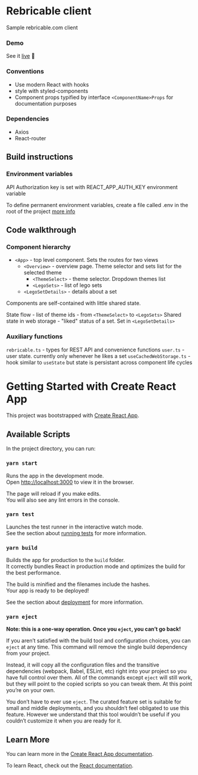 # Rebricable client

Sample rebricable.com client

### Demo
See it [live](https://psea.github.io/rebrickable/) &#127881;

### Conventions
 - Use modern React with hooks
 - style with styled-components
 - Component props typified by interface `<ComponentName>Props` for documentation purposes

### Dependencies
 - Axios
 - React-router

## Build instructions
### Environment variables
API Authorization key is set with REACT_APP_AUTH_KEY environment variable

To define permanent environment variables, create a file called .env in the root of the project [more info](https://create-react-app.dev/docs/adding-custom-environment-variables)

## Code walkthrough
### Component hierarchy
- `<App>` - top level component. Sets the routes for two views
  - `<Overview>` - overview page. Theme selector and sets list for the selected theme
    - `<ThemeSelect>` - theme selector. Dropdown themes list
    - `<LegoSets>` - list of lego sets
  - `<LegoSetDetails>` - details about a set

Components are self-contained with little shared state. 

State flow - list of theme ids - from `<ThemeSelect>` to `<LegoSets>`
Shared state in web storage - "liked" status of a set. Set in `<LegoSetDetails>`

### Auxiliary functions
`rebricable.ts` - types for REST API and convenience functions
`user.ts` - user state. currently only whenever he likes a set
`useCachedWebStorage.ts` - hook similar to `useState` but state is persistant across component life cycles

# Getting Started with Create React App

This project was bootstrapped with [Create React App](https://github.com/facebook/create-react-app).

## Available Scripts

In the project directory, you can run:

### `yarn start`

Runs the app in the development mode.\
Open [http://localhost:3000](http://localhost:3000) to view it in the browser.

The page will reload if you make edits.\
You will also see any lint errors in the console.

### `yarn test`

Launches the test runner in the interactive watch mode.\
See the section about [running tests](https://facebook.github.io/create-react-app/docs/running-tests) for more information.

### `yarn build`

Builds the app for production to the `build` folder.\
It correctly bundles React in production mode and optimizes the build for the best performance.

The build is minified and the filenames include the hashes.\
Your app is ready to be deployed!

See the section about [deployment](https://facebook.github.io/create-react-app/docs/deployment) for more information.

### `yarn eject`

**Note: this is a one-way operation. Once you `eject`, you can’t go back!**

If you aren’t satisfied with the build tool and configuration choices, you can `eject` at any time. This command will remove the single build dependency from your project.

Instead, it will copy all the configuration files and the transitive dependencies (webpack, Babel, ESLint, etc) right into your project so you have full control over them. All of the commands except `eject` will still work, but they will point to the copied scripts so you can tweak them. At this point you’re on your own.

You don’t have to ever use `eject`. The curated feature set is suitable for small and middle deployments, and you shouldn’t feel obligated to use this feature. However we understand that this tool wouldn’t be useful if you couldn’t customize it when you are ready for it.

## Learn More

You can learn more in the [Create React App documentation](https://facebook.github.io/create-react-app/docs/getting-started).

To learn React, check out the [React documentation](https://reactjs.org/).
